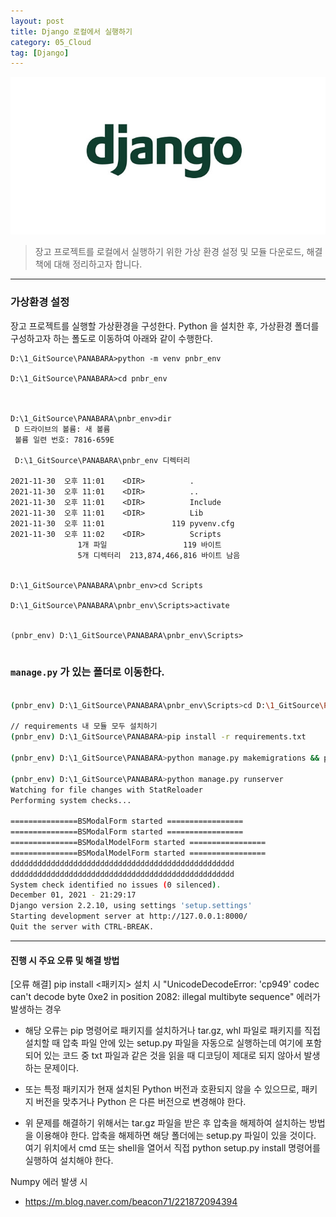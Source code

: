 ```yaml
---
layout: post
title: Django 로컬에서 실행하기
category: 05_Cloud
tag: [Django]
---
```




![example](/assets/images/djangolocal.png)


> 장고 프로젝트를 로컬에서 실행하기 위한 가상 환경 설정 및 모듈 다운로드, 해결책에 대해 정리하고자 합니다. 
>

---


### 가상환경 설정
장고 프로젝트를 실행할 가상환경을 구성한다. Python 을 설치한 후, 가상환경 폴더를 구성하고자 하는 폴도로 이동하여 아래와 같이 수행한다.

```
D:\1_GitSource\PANABARA>python -m venv pnbr_env

D:\1_GitSource\PANABARA>cd pnbr_env



D:\1_GitSource\PANABARA\pnbr_env>dir
 D 드라이브의 볼륨: 새 볼륨
 볼륨 일련 번호: 7816-659E

 D:\1_GitSource\PANABARA\pnbr_env 디렉터리

2021-11-30  오후 11:01    <DIR>          .
2021-11-30  오후 11:01    <DIR>          ..
2021-11-30  오후 11:01    <DIR>          Include
2021-11-30  오후 11:01    <DIR>          Lib
2021-11-30  오후 11:01               119 pyvenv.cfg
2021-11-30  오후 11:02    <DIR>          Scripts
               1개 파일                 119 바이트
               5개 디렉터리  213,874,466,816 바이트 남음


D:\1_GitSource\PANABARA\pnbr_env>cd Scripts

D:\1_GitSource\PANABARA\pnbr_env\Scripts>activate


(pnbr_env) D:\1_GitSource\PANABARA\pnbr_env\Scripts>


```

### `manage.py` 가 있는 폴더로 이동한다.

```bash

(pnbr_env) D:\1_GitSource\PANABARA\pnbr_env\Scripts>cd D:\1_GitSource\PANABARA

// requirements 내 모듈 모두 설치하기
(pnbr_env) D:\1_GitSource\PANABARA>pip install -r requirements.txt

(pnbr_env) D:\1_GitSource\PANABARA>python manage.py makemigrations && python manage.py migrate

(pnbr_env) D:\1_GitSource\PANABARA>python manage.py runserver
Watching for file changes with StatReloader
Performing system checks...

===============BSModalForm started =================
===============BSModalForm started =================
===============BSModalModelForm started =================
===============BSModalModelForm started =================
dddddddddddddddddddddddddddddddddddddddddddddddddd
dddddddddddddddddddddddddddddddddddddddddddddddddd
System check identified no issues (0 silenced).
December 01, 2021 - 21:29:17
Django version 2.2.10, using settings 'setup.settings'
Starting development server at http://127.0.0.1:8000/
Quit the server with CTRL-BREAK.

```

--- 

#### 진행 시 주요 오류 및 해결 방법

[오류 해결] pip install <패키지> 설치 시 "UnicodeDecodeError: 'cp949' codec can't decode byte 0xe2 in position 2082: illegal multibyte sequence" 에러가 발생하는 경우

- 해당 오류는 pip 명령어로 패키지를 설치하거나 tar.gz, whl 파일로 패키지를 직접 설치할 때 압축 파일 안에 있는 setup.py 파일을 자동으로 실행하는데 여기에 포함되어 있는 코드 중 txt 파일과 같은 것을 읽을 때 디코딩이 제대로 되지 않아서 발생하는 문제이다.
- 또는 특정 패키지가 현재 설치된 Python 버전과 호환되지 않을 수 있으므로, 패키지 버전을 맞추거나 Python 은 다른 버전으로 변경해야 한다.


- 위 문제를 해결하기 위해서는 tar.gz 파일을 받은 후 압축을 해제하여 설치하는 방법을 이용해야 한다. 압축을 해제하면 해당 폴더에는 setup.py 파일이 있을 것이다. 여기 위치에서 cmd 또는 shell을 열어서 직접 python setup.py install 명령어를 실행하여 설치해야 한다. 

Numpy 에러 발생 시
- https://m.blog.naver.com/beacon71/221872094394



